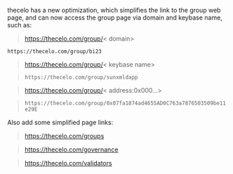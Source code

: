 thecelo has a new optimization, which simplifies the link to the group web page, and can now access the group page via domain and keybase name, such as:
> https://thecelo.com/group/< domain>

`https://thecelo.com/group/bi23`

> https://thecelo.com/group/< keybase name>

> `https://thecelo.com/group/sunxmldapp`

> https://thecelo.com/group/< address:0x000...>

> `https://thecelo.com/group/0x07fa1874ad4655AD0C763a7876503509be11e29E`

Also add some simplified page links:
> https://thecelo.com/groups

> https://thecelo.com/governance

> https://thecelo.com/validators
